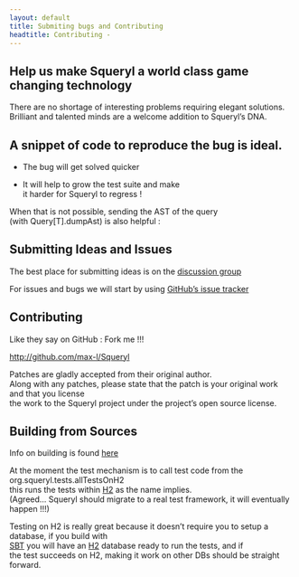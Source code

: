```yaml
---
layout: default
title: Submiting bugs and Contributing
headtitle: Contributing - 
---
```


Help us make Squeryl a world class game changing technology
-----------------------------------------------------------

There are no shortage of interesting problems requiring elegant
solutions. Brilliant and talented minds are a welcome addition to
Squeryl’s DNA.

A snippet of code to reproduce the bug is ideal.
------------------------------------------------

-   The bug will get solved quicker

<!-- -->

-   It will help to grow the test suite and make  
    it harder for Squeryl to regress !

When that is not possible, sending the AST of the query  
(with Query\[T\].dumpAst) is also helpful :

<script type="syntaxhighlighter" class="brush: scala">

\<!\[CDATA\[  
val q =  
from(artists, songs)((a,s) =\>  
where(a.id === s.artistId)  
groupBy(a.id)  
compute(count)  
)

println(q.dumpAst)

\]\]\>

</script>

Submitting Ideas and Issues
---------------------------

The best place for submitting ideas is on the [discussion
group](http://groups.google.com/group/squeryl)

For issues and bugs we will start by using [GitHub’s issue
tracker](http://github.com/max-l/Squeryl/issues)

Contributing
------------

Like they say on GitHub : Fork me !!!

<http://github.com/max-l/Squeryl>

Patches are gladly accepted from their original author.  
Along with any patches, please state that the patch is your original
work and that you license  
the work to the Squeryl project under the project’s open source license.

Building from Sources
---------------------

Info on building is found
[here](http://github.com/max-l/Squeryl/blob/master/readme.txt)

At the moment the test mechanism is to call test code from the
org.squeryl.tests.allTestsOnH2  
this runs the tests within [H2](http://www.h2database.com/) as the name
implies.  
(Agreed… Squeryl should migrate to a real test framework, it will
eventually happen !!!)

Testing on H2 is really great because it doesn’t require you to setup a
database, if you build with  
[SBT](https://github.com/sbt/sbt) you will have an
[H2](http://www.h2database.com/) database ready to run the tests, and
if  
the test succeeds on H2, making it work on other DBs should be straight
forward.
